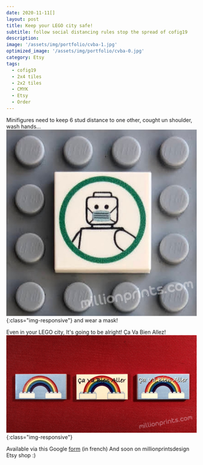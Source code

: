 ```yaml
---
date: 2020-11-11[]
layout: post
title: Keep your LEGO city safe!
subtitle: follow social distancing rules stop the spread of cofig19
description: 
image: '/assets/img/portfolio/cvba-1.jpg'
optimized_image: '/assets/img/portfolio/cvba-0.jpg'
category: Etsy
tags:
  - cofig19
  - 2x4 tiles
  - 2x2 tiles
  - CMYK
  - Etsy
  - Order
---
```


Minifigures need to keep 6 stud distance to one other, cought un shoulder, wash hands...
![more view](/assets/img/portfolio/cvba-3.jpg){:class="img-responsive"}
and wear a mask!

Even in your LEGO city, It's going to be alright!  Ça Va Bien Allez!
![more view](/assets/img/portfolio/cvba-2.jpg){:class="img-responsive"}

Available via this Google [form](https://forms.gle/sKtqTBc7Hfd7or1g8) (in french)
And soon on millionprintsdesign Etsy shop :)


  





